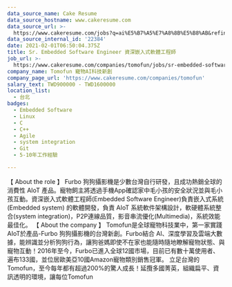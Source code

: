 ```yaml
---
data_source_name: Cake Resume
data_source_hostname: www.cakeresume.com
data_source_url: >-
  https://www.cakeresume.com/jobs?q=ai%E5%B7%A5%E7%A8%8B%E5%B8%AB&refinementList%5Blang_[…]y_type%5D=per_year&range%5Bsalary_range%5D%5Bmin%5D=1000000
data_source_internal_id: '22384'
date: 2021-02-01T06:50:04.375Z
title: Sr. Embedded Software Engineer 資深嵌入式軟體工程師
job_url: >-
  https://www.cakeresume.com/companies/tomofun/jobs/sr-embedded-software-engineer
company_name: Tomofun 寵物AI科技新創
company_page_url: 'https://www.cakeresume.com/companies/tomofun'
salary_text: TWD900000 - TWD1600000
location_list:
  - 台北
badges:
  - Embedded Software
  - Linux
  - C
  - C++
  - Agile
  - system integration
  - Git
  - 5-10年工作經驗

---
```


【 About the role 】 Furbo 狗狗攝影機是少數台灣自行研發，且成功熱銷全球的消費性 AIoT 產品。寵物飼主將透過手機App確認家中毛小孩的安全狀況並與毛小孩互動。資深嵌入式軟體工程師(Embedded Software Engineer)負責嵌入式系統(Embedded system) 的軟體開發，負責 AIoT 系統軟件架構設計，軟硬體系統整合(system integration)，P2P連線品質，影音串流優化(Multimedia)，系統效能最佳化。 【 About the company 】 Tomofun是全球寵物科技業中，第一家實踐AIoT於產品-Furbo 狗狗攝影機的台灣新創。Furbo結合 AI、深度學習及雲端大數據，能辨識並分析狗狗行為，讓狗爸媽即使不在家也能隨時隨地瞭解寵物狀態、與寵物互動！2016年至今，Furbo已進入全球12國市場，目前已有數十萬使用者、遍布133國，並位居歐美亞10國Amazon寵物類別銷售冠軍。 立足台灣的Tomofun，至今每年都有超過200%的驚人成長！延攬多國菁英，組織扁平、資訊透明的環境，讓每位Tomofun
